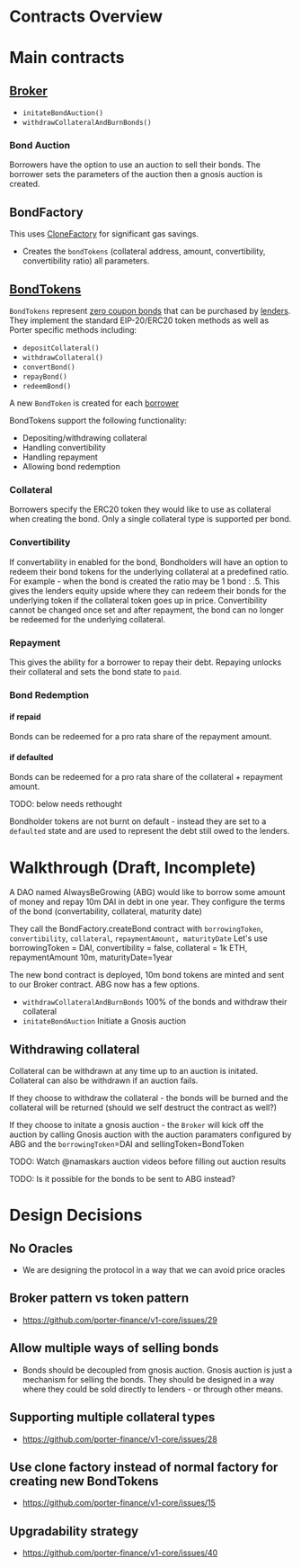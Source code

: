 # Contracts Overview

# Main contracts

## [Broker](./broker.md)
* `initateBondAuction()`
* `withdrawCollateralAndBurnBonds()`
  
### Bond Auction 
Borrowers have the option to use an auction to sell their bonds. The borrower sets the parameters of the auction then a gnosis auction is created.

## BondFactory
This uses [CloneFactory](https://github.com/porter-finance/v1-core/issues/15) for significant gas savings. 
* Creates the `bondTokens` (collateral address, amount, convertibility, convertibility ratio) all parameters.

## [BondTokens](./bondToken.md)

`BondTokens` represent [zero coupon bonds](https://docs.porter.finance/portal/intro-to-bonds/zero-coupon-bonds) that can be purchased by [lenders](https://docs.porter.finance/portal/protocol/lenders). They implement the standard EIP-20/ERC20 token methods as well as Porter specific methods including:
* `depositCollateral()`
* `withdrawCollateral()`
* `convertBond()`
* `repayBond()`
* `redeemBond()`


A new `BondToken` is created for each [borrower](https://docs.porter.finance/portal/protocol/borrowers)

BondTokens support the following functionality: 

* Depositing/withdrawing collateral
* Handling convertibility
* Handling repayment
* Allowing bond redemption

### Collateral 
Borrowers specify the ERC20 token they would like to use as collateral when creating the bond. Only a single collateral type is supported per bond.

### Convertibility 
If convertability in enabled for the bond, 
Bondholders will have an option to redeem their bond tokens for the underlying collateral at a predefined ratio. 
For example - when the bond is created the ratio may be 1 bond : .5. This gives the lenders equity upside where they can redeem their bonds for the underlying token if the collateral token goes up in price. Convertibility cannot be changed once set and after repayment, the bond can no longer be redeemed for the underlying collateral.

### Repayment
This gives the ability for a borrower to repay their debt. Repaying unlocks their collateral and sets the bond state to `paid`.

### Bond Redemption
#### if repaid 
Bonds can be redeemed for a pro rata share of the repayment amount. 
#### if defaulted
Bonds can be redeemed for a pro rata share of the collateral + repayment amount. 

TODO: below needs rethought

Bondholder tokens are not burnt on default - instead they are set to a `defaulted` state and are used to represent the debt still owed to the lenders.

# Walkthrough (Draft, Incomplete)
A DAO named AlwaysBeGrowing (ABG) would like to borrow some amount of money and repay 10m DAI in debt in one year. They configure the terms of the bond (convertability, collateral, maturity date)

They call the BondFactory.createBond contract with `borrowingToken`, `convertibility`, `collateral`, `repaymentAmount, maturityDate`
Let's use borrowingToken = DAI, convertibility = false, collateral = 1k ETH, repaymentAmount 10m, maturityDate=1year 

The new bond contract is deployed, 10m bond tokens are minted and sent to our Broker contract.
ABG now has a few options.

* `withdrawCollateralAndBurnBonds` 100% of the bonds and withdraw their collateral
* `initateBondAuction` Initiate a Gnosis auction 

## Withdrawing collateral 
Collateral can be withdrawn at any time up to an auction is initated. Collateral can also be withdrawn if an auction fails.

If they choose to withdraw the collateral - the bonds will be burned and the collateral will be returned (should we self destruct the contract as well?)

If they choose to initate a gnosis auction - the `Broker` will kick off the auction by calling Gnosis auction with the auction paramaters configured by ABG and the `borrowingToken`=DAI and sellingToken=BondToken 

TODO: Watch @namaskars auction videos before filling out auction results

TODO: Is it possible for the bonds to be sent to ABG instead?


# Design Decisions 

## No Oracles
* We are designing the protocol in a way that we can avoid price oracles

## Broker pattern vs token pattern
* https://github.com/porter-finance/v1-core/issues/29

## Allow multiple ways of selling bonds
* Bonds should be decoupled from gnosis auction. Gnosis auction is just a mechanism for selling the bonds. They should be designed in a way where they could be sold directly to lenders - or through other means. 

## Supporting multiple collateral types
* https://github.com/porter-finance/v1-core/issues/28

## Use clone factory instead of normal factory for creating new BondTokens
* https://github.com/porter-finance/v1-core/issues/15

## Upgradability strategy
 * https://github.com/porter-finance/v1-core/issues/40
